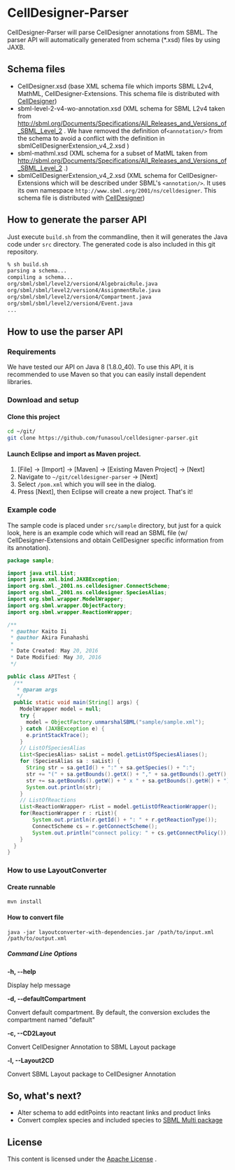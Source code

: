 # CellDesigner-Parser
CellDesigner-Parser will parse CellDesigner annotations from SBML. The parser API will automatically generated from schema (*.xsd) files by using JAXB.

## Schema files
- CellDesigner.xsd (base XML schema file which imports SBML L2v4, MathML, CellDesigner-Extensions. This schema file is distributed with [CellDesigner](http://celldesigner.org))
- sbml-level-2-v4-wo-annotation.xsd (XML schema for SBML L2v4 taken from http://sbml.org/Documents/Specifications/All_Releases_and_Versions_of_SBML_Level_2 . We have removed the definition of```<annotation/>``` from the schema to avoid a conflict with the definition in sbmlCellDesignerExtension_v4_2.xsd )
- sbml-mathml.xsd (XML schema for a subset of MatML taken from http://sbml.org/Documents/Specifications/All_Releases_and_Versions_of_SBML_Level_2 .)
- sbmlCellDesignerExtension_v4_2.xsd (XML schema for CellDesigner-Extensions which will be described under SBML's ```<annotation/>```. It uses its own namespace ```http://www.sbml.org/2001/ns/celldesigner```. This schema file is distributed with [CellDesigner](http://celldesigner.org))

## How to generate the parser API
Just execute ```build.sh``` from the commandline, then it will generates the Java code under ```src``` directory.
The generated code is also included in this git repository.
```sh
% sh build.sh
parsing a schema...
compiling a schema...
org/sbml/sbml/level2/version4/AlgebraicRule.java
org/sbml/sbml/level2/version4/AssignmentRule.java
org/sbml/sbml/level2/version4/Compartment.java
org/sbml/sbml/level2/version4/Event.java
...
```

## How to use the parser API
### Requirements
We have tested our API on Java 8 (1.8.0_40). To use this API, it is recommended to use Maven so that you can easily install dependent libraries.

### Download and setup
#### Clone this project
```sh
cd ~/git/
git clone https://github.com/funasoul/celldesigner-parser.git
```
#### Launch Eclipse and import as Maven project.
1. [File] -> [Import] -> [Maven] -> [Existing Maven Project] -> [Next]
2. Navigate to ```~/git/celldesigner-parser``` -> [Next]
3. Select ```/pom.xml``` which you will see in the dialog.
4. Press [Next], then Eclipse will create a new project.
That's it!

### Example code
The sample code is placed under ```src/sample``` directory,  but just for a quick look, here is an example code which will read an SBML file (w/ CellDesigner-Extensions and obtain CellDesigner specific information from its annotation).
```java
package sample;

import java.util.List;
import javax.xml.bind.JAXBException;
import org.sbml._2001.ns.celldesigner.ConnectScheme;
import org.sbml._2001.ns.celldesigner.SpeciesAlias;
import org.sbml.wrapper.ModelWrapper;
import org.sbml.wrapper.ObjectFactory;
import org.sbml.wrapper.ReactionWrapper;

/**
 * @author Kaito Ii
 * @author Akira Funahashi
 *
 * Date Created: May 20, 2016
 * Date Modified: May 30, 2016
 */

public class APITest {
  /**
   * @param args
   */
  public static void main(String[] args) {
    ModelWrapper model = null;
    try {
      model = ObjectFactory.unmarshalSBML("sample/sample.xml");
    } catch (JAXBException e) {
      e.printStackTrace();
    }
    // ListOfSpeciesAlias
    List<SpeciesAlias> saList = model.getListOfSpeciesAliases();
    for (SpeciesAlias sa : saList) {
      String str = sa.getId() + ":" + sa.getSpecies() + ":";
      str += "(" + sa.getBounds().getX() + "," + sa.getBounds().getY() + ") [";
      str += sa.getBounds().getW() + " x " + sa.getBounds().getH() + "]";
      System.out.println(str);
    }
    // ListOfReactions
    List<ReactionWrapper> rList = model.getListOfReactionWrapper();
    for(ReactionWrapper r : rList){
    	System.out.println(r.getId() + ": " + r.getReactionType());
    	ConnectScheme cs = r.getConnectScheme();
    	System.out.println("connect policy: " + cs.getConnectPolicy());
    }
  }
}
```

### How to use LayoutConverter

#### Create runnable
    mvn install


#### How to convert file
    java -jar layoutconverter-with-dependencies.jar /path/to/input.xml /path/to/output.xml
##### Command Line Options
**-h, --help**

Display help message

**-d, --defaultCompartment**

Convert default compartment. By default, the conversion excludes the compartment named "default"

**-c, --CD2Layout**

Convert CellDesigner Annotation to SBML Layout package

**-l, --Layout2CD**

Convert SBML Layout package to CellDesigner Annotation

## So, what's next?
- Alter schema to add editPoints into reactant links and product links
- Convert complex species and included species to [SBML Multi package](http://sbml.org/Documents/Specifications/SBML_Level_3/Packages/multi)

## License
This content is licensed under the [Apache License](http://www.apache.org/licenses/LICENSE-2.0) .

